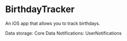 # BirthdayTracker
An iOS app that allows you to track birthdays.

Data storage: Core Data
Notifications: UserNotifications
